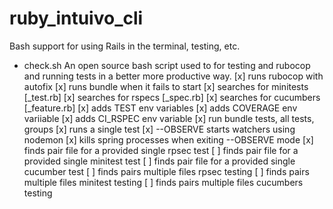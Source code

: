 # ruby_intuivo_cli
Bash support for using Rails in the terminal, testing, etc.

- check.sh  An open source bash script used to for testing  and rubocop and running tests in a better more productive way.
  [x] runs rubocop with autofix
  [x] runs bundle when it fails to start
  [x] searches for minitests [_test.rb]
  [x] searches for rspecs [_spec.rb]
  [x] searches for cucumbers [_feature.rb]
  [x] adds TEST env variables
  [x] adds COVERAGE env variiable
  [x] adds CI_RSPEC env variable
  [x] run bundle tests, all tests, groups
  [x] runs a single test
  [x] --OBSERVE starts watchers using nodemon
  [x] kills spring processes when exiting --OBSERVE mode
  [x] finds pair file for a provided single rpsec test
  [ ] finds pair file for a provided single minitest test
  [ ] finds pair file for a provided single cucumber test
  [ ] finds pairs multiple files rpsec testing
  [ ] finds pairs multiple files minitest testing
  [ ] finds pairs multiple files cucumbers testing

